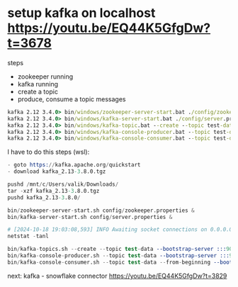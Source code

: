 # setup kafka on localhost https://youtu.be/EQ44K5GfgDw?t=3678

steps
- zookeeper running
- kafka running
- create a topic
- produce, consume a topic messages

```bat
kafka 2.12 3.4.0> bin/windows/zookeeper-server-start.bat ./config/zookeeper.properties
kafka 2.12 3.4.0> bin/windows/kafka-server-start.bat ./config/server.properties
kafka 2.12 3.4.0> bin/windows/kafka-topic.bat --create --topic test-data --bootstrap-server localhost 9092
kafka 2.12 3.4.0> bin/windows/kafka-console-producer.bat --topic test-data --bootstrap-server localhost 9092
kafka 2.12 3.4.0> bin/windows/kafka-console-consumer.bat --topic test-data --from-beginning --bootstrap-server localhost 9092
```

I have to do this steps (wsl):
```s
- goto https://kafka.apache.org/quickstart
- download kafka_2.13-3.8.0.tgz

pushd /mnt/c/Users/valik/Downloads/
tar -xzf kafka_2.13-3.8.0.tgz
pushd kafka_2.13-3.8.0/

bin/zookeeper-server-start.sh config/zookeeper.properties &
bin/kafka-server-start.sh config/server.properties &

# [2024-10-18 19:03:08,593] INFO Awaiting socket connections on 0.0.0.0:9092. (kafka.network.DataPlaneAcceptor)
netstat -tanl

bin/kafka-topics.sh --create --topic test-data --bootstrap-server :::9092
bin/kafka-console-producer.sh --topic test-data --bootstrap-server :::9092
bin/kafka-console-consumer.sh --topic test-data --from-beginning --bootstrap-server :::9092
```

next: kafka - snowflake connector https://youtu.be/EQ44K5GfgDw?t=3829
